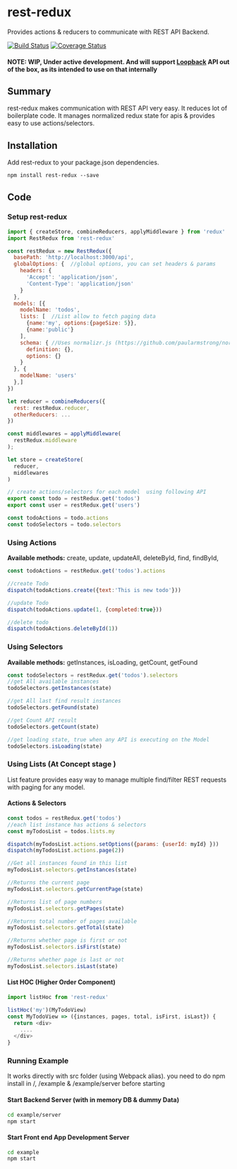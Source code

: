 # rest-redux
Provides actions & reducers to communicate with REST API Backend. 

[![Build Status](https://travis-ci.org/nachiket-p/rest-redux.svg?branch=master)](https://travis-ci.org/nachiket-p/rest-redux)
[![Coverage Status](https://coveralls.io/repos/github/nachiket-p/rest-redux/badge.svg?branch=master)](https://coveralls.io/github/nachiket-p/rest-redux?branch=master)

#### NOTE: WIP, Under active development. And will support [Loopback](http://loopback.io) API out of the box, as its intended to use on that internally

## Summary
rest-redux makes communication with REST API very easy. It reduces lot of boilerplate code. 
It manages normalized redux state for apis & provides easy to use actions/selectors.

## Installation
Add rest-redux to your package.json dependencies.  

```npm install rest-redux --save```


## Code

### Setup rest-redux 

```javascript
import { createStore, combineReducers, applyMiddleware } from 'redux'
import RestRedux from 'rest-redux'

const restRedux = new RestRedux({
  basePath: 'http://localhost:3000/api',  
  globalOptions: {  //global options, you can set headers & params 
    headers: {
      'Accept': 'application/json',
      'Content-Type': 'application/json'
    }
  },
  models: [{ 
    modelName: 'todos',
    lists: [  //List allow to fetch paging data
      {name:'my', options:{pageSize: 5}},
      {name:'public'}
    ],
    schema: { //Uses normalizr.js (https://github.com/paularmstrong/normalizr)
      definition: {},
      options: {}
    }
  }, { 
    modelName: 'users' 
  },]
})

let reducer = combineReducers({
  rest: restRedux.reducer,
  otherReducers: ...
})

const middlewares = applyMiddleware(
  restRedux.middleware
);

let store = createStore(
  reducer,
  middlewares
)

// create actions/selectors for each model  using following API
export const todo = restRedux.get('todos')
export const user = restRedux.get('users')

const todoActions = todo.actions
const todoSelectors = todo.selectors

```

### Using Actions  
**Available methods:**
create, update, updateAll, deleteById, find, findById, 

```javascript
const todoActions = restRedux.get('todos').actions

//create Todo
dispatch(todoActions.create({text:'This is new todo'}))

//update Todo
dispatch(todoActions.update(1, {completed:true}))

//delete todo
dispatch(todoActions.deleteById(1))
```

### Using Selectors  
**Available methods:**
getInstances, isLoading, getCount, getFound 

```javascript
const todoSelectors = restRedux.get('todos').selectors
//get All available instances
todoSelectors.getInstances(state)

//get All last find result instances
todoSelectors.getFound(state)

//get Count API result
todoSelectors.getCount(state)

//get loading state, true when any API is executing on the Model
todoSelectors.isLoading(state)

```

### Using Lists (At Concept stage )
List feature provides easy way to manage multiple find/filter REST requests with paging for any model.

#### Actions & Selectors
```javascript
const todos = restRedux.get('todos')
//each list instance has actions & selectors
const myTodosList = todos.lists.my

dispatch(myTodosList.actions.setOptions({params: {userId: myId} }))
dispatch(myTodosList.actions.page(2))

//Get all instances found in this list
myTodosList.selectors.getInstances(state)

//Returns the current page
myTodosList.selectors.getCurrentPage(state)

//Returns list of page numbers
myTodosList.selectors.getPages(state)

//Returns total number of pages available
myTodosList.selectors.getTotal(state)

//Returns whether page is first or not
myTodosList.selectors.isFirst(state)

//Returns whether page is last or not
myTodosList.selectors.isLast(state)
```

#### List HOC (Higher Order Component)
```javascript
import listHoc from 'rest-redux'

listHoc('my')(MyTodoView)
const MyTodoView => ({instances, pages, total, isFirst, isLast}) {
  return <div>
    ....
  </div>
}
```


### Running Example
It works directly with src folder (using Webpack alias).
you need to do npm install in /, /example & /example/server before starting  

#### Start Backend Server (with in memory DB & dummy Data)
```bash
cd example/server
npm start
```

#### Start Front end App Development Server 
```bash
cd example
npm start
```

